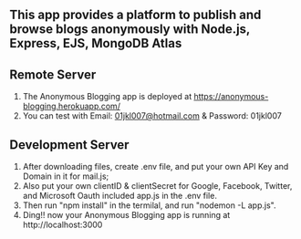 ## This app provides a platform to publish and browse blogs anonymously with Node.js, Express, EJS, MongoDB Atlas
## Remote Server
1. The Anonymous Blogging app is deployed at https://anonymous-blogging.herokuapp.com/ 
2. You can test with Email: 01jkl007@hotmail.com & Password: 01jkl007
## Development Server
1. After downloading files, create .env file, and put your own API Key and Domain in it for mail.js; 
2. Also put your own clientID & clientSecret for Google, Facebook, Twitter, and Microsoft Oauth included app.js in the .env file.
3. Then run "npm install" in the termilal, and run "nodemon -L app.js". 
4. Ding!! now your Anonymous Blogging app is running at http://localhost:3000

